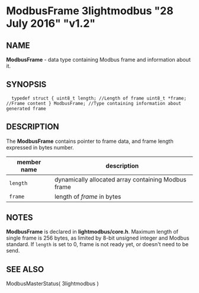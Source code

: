 # ModbusFrame 3lightmodbus "28 July 2016" "v1.2"

## NAME
**ModbusFrame** - data type containing Modbus frame and information about it.

## SYNOPSIS
`  
	typedef struct
	{
		uint8_t length; //Length of frame
		uint8_t *frame; //Frame content
	} ModbusFrame; //Type containing information about generated frame
`

## DESCRIPTION
The **ModbusFrame** contains pointer to frame data, and frame length expressed in bytes number.

| member name      | description                                              |
|------------------|----------------------------------------------------------|
| `length`         | dynamically allocated array containing Modbus frame      |
| `frame`          | length of *frame* in bytes                               |

## NOTES
**ModbusFrame** is declared in **lightmodbus/core.h**.
Maximum length of single frame is 256 bytes, as limited by 8-bit unsigned integer and Modbus standard.
If `length` is set to 0, frame is not ready yet, or doesn't need to be send.

## SEE ALSO
ModbusMasterStatus( 3lightmodbus )
